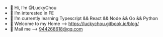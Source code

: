 - 👋 Hi, I’m @LuckyChou
- 👀 I’m interested in FE
- 🌱 I’m currently learning Typescript && React && Node && Go && Python
- 👻 Welcome to my Home --> https://luckychou.gitbook.io/blog/
- 📝 Mail me --> 944268618@qq.com

<!---
LuckyChou710/LuckyChou710 is a ✨ special ✨ repository because its `README.md` (this file) appears on your GitHub profile.
You can click the Preview link to take a look at your changes.
--->
